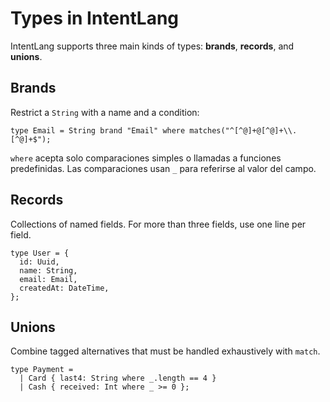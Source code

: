 # Types in IntentLang

IntentLang supports three main kinds of types: **brands**, **records**, and **unions**.

## Brands

Restrict a `String` with a name and a condition:

```intentlang
type Email = String brand "Email" where matches("^[^@]+@[^@]+\\.[^@]+$");
```

`where` acepta solo comparaciones simples o llamadas a funciones predefinidas. Las comparaciones usan `_` para referirse al valor del campo.

## Records

Collections of named fields. For more than three fields, use one line per field.

```intentlang
type User = {
  id: Uuid,
  name: String,
  email: Email,
  createdAt: DateTime,
};
```

## Unions

Combine tagged alternatives that must be handled exhaustively with `match`.

```intentlang
type Payment =
  | Card { last4: String where _.length == 4 }
  | Cash { received: Int where _ >= 0 };
```
